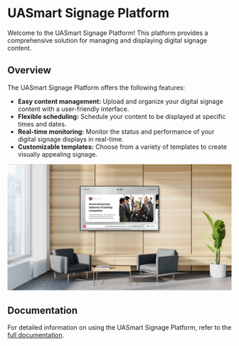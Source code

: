 # UASmart Signage Platform

Welcome to the UASmart Signage Platform! This platform provides a comprehensive solution for managing and displaying digital signage content.

## Overview

The UASmart Signage Platform offers the following features:

- **Easy content management:** Upload and organize your digital signage content with a user-friendly interface.
- **Flexible scheduling:** Schedule your content to be displayed at specific times and dates.
- **Real-time monitoring:** Monitor the status and performance of your digital signage displays in real-time.
- **Customizable templates:** Choose from a variety of templates to create visually appealing signage.

![Digital Signage](files/digital-signage-cover.jpg)

## Documentation

For detailed information on using the UASmart Signage Platform, refer to the [full documentation](index.md).

